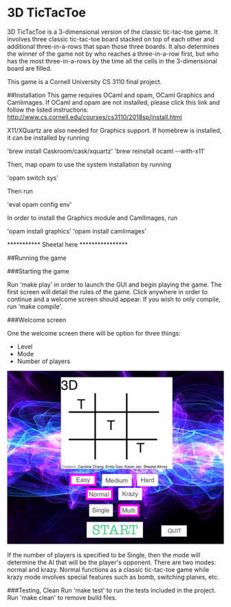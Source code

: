 # 3D TicTacToe

3D TicTacToe is a 3-dimensional version of the classic tic-tac-toe game. It involves three classic tic-tac-toe board stacked on top of each other and additional three-in-a-rows that span those three boards. It also determines the winner of the game not by who reaches a three-in-a-row first, but who has the most three-in-a-rows by the time all the cells in the 3-dimensional board are filled. 

This game is a Cornell University CS 3110 final project.

##Installation
This game requires OCaml and opam, OCaml Graphics and Camlimages. If OCaml and opam are not installed, please click this link and follow the listed instructions: http://www.cs.cornell.edu/courses/cs3110/2018sp/install.html

X11/XQuartz are also needed for Graphics support. If homebrew is installed, it can be installed by running

'brew install Caskroom/cask/xquartz'
'brew reinstall ocaml --with-x11'

Then, map opam to use the system installation by running

'opam switch sys'
 
Then run 

'eval opam config env'

In order to install the Graphics module and CamlImages, run

'opam install graphics'
'opam install camlimages'

*********** Sheetal here ****************

##Running the game

###Starting the game

Run 'make play' in order to launch the GUI and begin playing the game. The first screen will detail the rules of the game. Click anywhere in order to continue and a welcome screen should appear.
If you wish to only compile, run 'make compile'.

###Welcome screen

One the welcome screen there will be option for three things:
* Level
* Mode
* Number of players

![Welcome Screen](imgs/welcome_screen.png "Welcome Screen")

If the number of players is specified to be Single, then the mode will determine the AI that will be the player's opponent.
There are two modes: normal and krazy. Normal functions as a classic tic-tac-toe game while krazy mode involves special features such as bomb, switching planes, etc.

###Testing, Clean
Run 'make test' to run the tests included in the project.
Run 'make clean' to remove build files.
